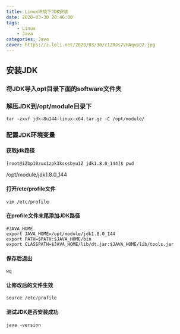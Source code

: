```yaml
---
title: Linux环境下JDK安装
date: 2020-03-30 20:46:00
tags: 
	- Linux
	- Java
categories: Java
cover: https://i.loli.net/2020/03/30/c1ZRJs7VHAqvpO2.jpg
---
```


## 安装JDK

### 将JDK导入opt目录下面的software文件夹

### 解压JDK到/opt/module目录下

```shell
tar -zxvf jdk-8u144-linux-x64.tar.gz -C /opt/module/
```

### 配置JDK环境变量

#### 获取jdk路径

```shell
[root@iZbp10zux1zpk3ksssbyu1Z jdk1.8.0_144]$ pwd
```

/opt/module/jdk1.8.0_144

#### 打开/etc/profile文件

```shell
vim /etc/profile
```

#### 在profile文件末尾添加JDK路径

```shell
#JAVA_HOME
export JAVA_HOME=/opt/module/jdk1.8.0_144
export PATH=$PATH:$JAVA_HOME/bin
export CLASSPATH=$JAVA_HOME/lib/dt.jar:$JAVA_HOME/lib/tools.jar
```

#### 保存后退出

```shell
wq
```

#### 让修改后的文件生效

```shell
source /etc/profile
```

#### 测试JDK是否安装成功

```shell
java -version
```

